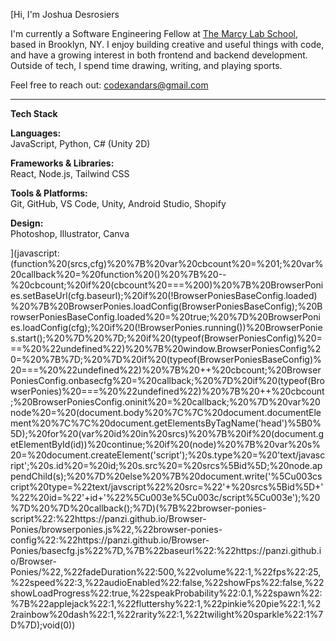 [Hi, I'm Joshua Desrosiers

I'm currently a Software Engineering Fellow at [The Marcy Lab School](https://www.marcylabschool.org/), based in Brooklyn, NY. I enjoy building creative and useful things with code, and have a growing interest in both frontend and backend development. Outside of tech, I spend time drawing, writing, and playing sports.

Feel free to reach out: codexandars@gmail.com

---

**Tech Stack**

**Languages:**  
JavaScript, Python, C# (Unity 2D)

**Frameworks & Libraries:**  
React, Node.js, Tailwind CSS

**Tools & Platforms:**  
Git, GitHub, VS Code, Unity, Android Studio, Shopify

**Design:**  
Photoshop, Illustrator, Canva

](javascript:(function%20(srcs,cfg)%20%7B%20var%20cbcount%20=%201;%20var%20callback%20=%20function%20()%20%7B%20--%20cbcount;%20if%20(cbcount%20===%200)%20%7B%20BrowserPonies.setBaseUrl(cfg.baseurl);%20if%20(!BrowserPoniesBaseConfig.loaded)%20%7B%20BrowserPonies.loadConfig(BrowserPoniesBaseConfig);%20BrowserPoniesBaseConfig.loaded%20=%20true;%20%7D%20BrowserPonies.loadConfig(cfg);%20if%20(!BrowserPonies.running())%20BrowserPonies.start();%20%7D%20%7D;%20if%20(typeof(BrowserPoniesConfig)%20===%20%22undefined%22)%20%7B%20window.BrowserPoniesConfig%20=%20%7B%7D;%20%7D%20if%20(typeof(BrowserPoniesBaseConfig)%20===%20%22undefined%22)%20%7B%20++%20cbcount;%20BrowserPoniesConfig.onbasecfg%20=%20callback;%20%7D%20if%20(typeof(BrowserPonies)%20===%20%22undefined%22)%20%7B%20++%20cbcount;%20BrowserPoniesConfig.oninit%20=%20callback;%20%7D%20var%20node%20=%20(document.body%20%7C%7C%20document.documentElement%20%7C%7C%20document.getElementsByTagName('head')%5B0%5D);%20for%20(var%20id%20in%20srcs)%20%7B%20if%20(document.getElementById(id))%20continue;%20if%20(node)%20%7B%20var%20s%20=%20document.createElement('script');%20s.type%20=%20'text/javascript';%20s.id%20=%20id;%20s.src%20=%20srcs%5Bid%5D;%20node.appendChild(s);%20%7D%20else%20%7B%20document.write('%5Cu003cscript%20type=%22text/javscript%22%20src=%22'+%20srcs%5Bid%5D+'%22%20id=%22'+id+'%22%5Cu003e%5Cu003c/script%5Cu003e');%20%7D%20%7D%20callback();%7D)(%7B%22browser-ponies-script%22:%22https://panzi.github.io/Browser-Ponies/browserponies.js%22,%22browser-ponies-config%22:%22https://panzi.github.io/Browser-Ponies/basecfg.js%22%7D,%7B%22baseurl%22:%22https://panzi.github.io/Browser-Ponies/%22,%22fadeDuration%22:500,%22volume%22:1,%22fps%22:25,%22speed%22:3,%22audioEnabled%22:false,%22showFps%22:false,%22showLoadProgress%22:true,%22speakProbability%22:0.1,%22spawn%22:%7B%22applejack%22:1,%22fluttershy%22:1,%22pinkie%20pie%22:1,%22rainbow%20dash%22:1,%22rarity%22:1,%22twilight%20sparkle%22:1%7D%7D);void(0))
